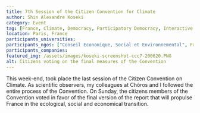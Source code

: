 ```yaml
---
title: 7th Session of the Citizen Convention for Climate
author: Shin Alexandre Koseki
category: Event
tag: [France, Climate, Democracy, Participatory Democracy, Interactive Democracy, Citizen Participation, Citizens, Environement, Sustainability, Transition, Ecology, Climate Change, Green Gas, Work, Production, Agriculture, Economy, Society]
location: Paris, France
participants_universities: 
participants_ngos: ["Conseil Economique, Social et Environnemental", French Government]
participants_companies: 
featured_img: /assets/images/koseki-screenshot-ccc7-200620.PNG
alt: Citizens voting on the final measures of the Convention
---
```

This week-end, took place the last session of the Citizen Convention on Climate. As scientific observers, my colleagues at Chôros and I followed the entire process of the Convention. On Sunday, the citizens members of the Convention voted in favor of the final version of the report that will propulse France in the ecological, social and economical transition.
